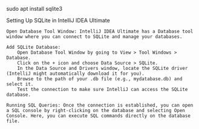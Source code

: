sudo apt install sqlite3

Setting Up SQLite in IntelliJ IDEA Ultimate

    Open Database Tool Window: IntelliJ IDEA Ultimate has a Database tool window where you can connect to SQLite and manage your databases.

    Add SQLite Database:
        Open Database Tool Window by going to View > Tool Windows > Database.
        Click on the + icon and choose Data Source > SQLite.
        In the Data Source and Drivers window, locate the SQLite driver (IntelliJ might automatically download it for you).
        Browse to the path of your .db file (e.g., mydatabase.db) and select it.
        Test the connection to make sure IntelliJ can access the SQLite database.

    Running SQL Queries: Once the connection is established, you can open a SQL console by right-clicking on the database and selecting Open Console. Here, you can execute SQL commands directly on the database file.